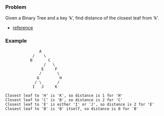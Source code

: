 ### Problem
Given a Binary Tree and a key ‘k’, find distance of the closest leaf from ‘k’.
- [reference](http://www.geeksforgeeks.org/find-closest-leaf-binary-tree/)

### Example
```
               A
            /    \    
           B       C
                 /   \  
                E     F   
               /       \
              G         H
             / \       /
            I   J     K

Closest leaf to 'H' is 'K', so distance is 1 for 'H'
Closest leaf to 'C' is 'B', so distance is 2 for 'C'
Closest leaf to 'E' is either 'I' or 'J', so distance is 2 for 'E' 
Closest leaf to 'B' is 'B' itself, so distance is 0 for 'B' 
```
